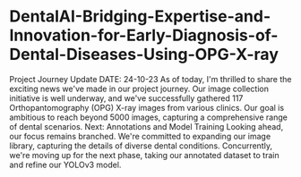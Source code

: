 # DentalAI-Bridging-Expertise-and-Innovation-for-Early-Diagnosis-of-Dental-Diseases-Using-OPG-X-ray

Project Journey Update 
DATE: 24-10-23
As of today, I'm thrilled to share the exciting news we've made in our project journey. Our image collection initiative is well underway, and we've successfully gathered 117 Orthopantomography (OPG) X-ray images from various clinics. Our goal is ambitious to reach beyond 5000 images, capturing a comprehensive range of dental scenarios. 
Next: Annotations and Model Training Looking ahead, our focus remains branched. We're committed to expanding our image library, capturing the details of diverse dental conditions. Concurrently, we're moving up for the next phase, taking our annotated dataset to train and refine our YOLOv3 model.
